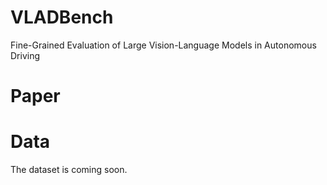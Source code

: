 # VLADBench
Fine-Grained Evaluation of Large Vision-Language Models in Autonomous Driving
# Paper

# Data
The dataset is coming soon.
